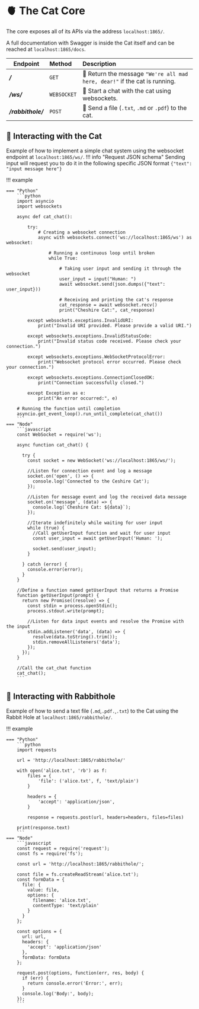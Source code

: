 # :anatomical_heart: The Cat Core

The core exposes all of its APIs via the address `localhost:1865/`.   

A full documentation with Swagger is inside the Cat itself and can be reached at `localhost:1865/docs`.   

| Endpoint           | Method      | Description                                                                         |
|--------------------|:------------|:------------------------------------------------------------------------------------|
| ___/___            | `GET`       | :handshake: Return the message `"We're all mad here, dear!"` if the cat is running. |
| ___/ws/___         | `WEBSOCKET` | :speech_balloon: Start a chat with the cat using websockets.                        |
| ___/rabbithole/___ | `POST`      | :rabbit: Send a file (`.txt`, `.md` or `.pdf`) to the cat.                          |


## :speech_balloon: Interacting with the Cat

Example of how to implement a simple chat system using the websocket endpoint at `localhost:1865/ws/`.
!!! info "Request JSON schema"
    Sending input will request you to do it in the following specific JSON format `{"text": "input message here"}`

!!! example

    === "Python"
        ```python
        import asyncio
        import websockets
    
        async def cat_chat():
        
            try:
                # Creating a websocket connection
                async with websockets.connect('ws://localhost:1865/ws') as websocket:
        
                    # Running a continuous loop until broken
                    while True:
        
                        # Taking user input and sending it through the websocket
                        user_input = input("Human: ")
                        await websocket.send(json.dumps({"text": user_input}))
        
                        # Receiving and printing the cat's response
                        cat_response = await websocket.recv()
                        print("Cheshire Cat:", cat_response)
        
            except websockets.exceptions.InvalidURI:
                print("Invalid URI provided. Please provide a valid URI.")
        
            except websockets.exceptions.InvalidStatusCode:
                print("Invalid status code received. Please check your connection.")
        
            except websockets.exceptions.WebSocketProtocolError:
                print("Websocket protocol error occurred. Please check your connection.")
        
            except websockets.exceptions.ConnectionClosedOK:
                print("Connection successfully closed.")
        
            except Exception as e:
                print("An error occurred:", e)
        
        # Running the function until completion
        asyncio.get_event_loop().run_until_complete(cat_chat())
        ```   
    === "Node"
        ```javascript
        const WebSocket = require('ws');
    
        async function cat_chat() {
        
          try {
            const socket = new WebSocket('ws://localhost:1865/ws/');
        
            //Listen for connection event and log a message
            socket.on('open', () => {
              console.log('Connected to the Ceshire Cat');
            });
        
            //Listen for message event and log the received data message
            socket.on('message', (data) => {
              console.log(`Cheshire Cat: ${data}`);
            });
        
            //Iterate indefinitely while waiting for user input
            while (true) {
              //Call getUserInput function and wait for user input
              const user_input = await getUserInput('Human: ');
    
              socket.send(user_input);
            }
        
          } catch (error) {
            console.error(error);
          }
        }
        
        //Define a function named getUserInput that returns a Promise
        function getUserInput(prompt) {
          return new Promise((resolve) => {
            const stdin = process.openStdin();
            process.stdout.write(prompt);
        
            //Listen for data input events and resolve the Promise with the input
            stdin.addListener('data', (data) => {
              resolve(data.toString().trim());
              stdin.removeAllListeners('data');
            });
          });
        }
        
        //Call the cat_chat function
        cat_chat();
        ```
   
## :rabbit: Interacting with Rabbithole

Example of how to send a text file (`.md`,`.pdf.`,`.txt`) to the Cat using the Rabbit Hole at `localhost:1865/rabbithole/`.

!!! example

    === "Python"
        ```python
        import requests
        
        url = 'http://localhost:1865/rabbithole/'
        
        with open('alice.txt', 'rb') as f:
            files = {
                'file': ('alice.txt', f, 'text/plain')
            }
        
            headers = {
                'accept': 'application/json',
            }
        
            response = requests.post(url, headers=headers, files=files)
        
        print(response.text)
        ```
    === "Node"
        ```javascript
        const request = require('request');
        const fs = require('fs');
        
        const url = 'http://localhost:1865/rabbithole/';
        
        const file = fs.createReadStream('alice.txt');
        const formData = {
          file: {
            value: file,
            options: {
              filename: 'alice.txt',
              contentType: 'text/plain'
            }
          }
        };
        
        const options = {
          url: url,
          headers: {
            'accept': 'application/json'
          },
          formData: formData
        };
        
        request.post(options, function(err, res, body) {
          if (err) {
            return console.error('Error:', err);
          }
          console.log('Body:', body);
        });
        ```   
   
